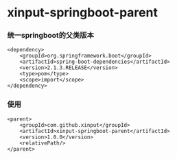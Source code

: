 # xinput-springboot-parent
### 统一springboot的父类版本
```$xslt
<dependency>
    <groupId>org.springframework.boot</groupId>
    <artifactId>spring-boot-dependencies</artifactId>
    <version>2.1.3.RELEASE</version>
    <type>pom</type>
    <scope>import</scope>
</dependency>
```

### 使用
```$xslt
<parent>
    <groupId>com.github.xinput</groupId>
    <artifactId>xinput-springboot-parent</artifactId>
    <version>1.0.0</version>
    <relativePath/>
</parent>

```